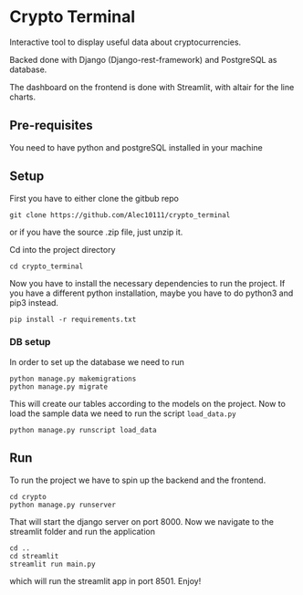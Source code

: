 # Crypto Terminal
Interactive tool to display useful data about cryptocurrencies.

Backed done with Django (Django-rest-framework) and PostgreSQL as database.

The dashboard on the frontend is done with Streamlit, with altair for the line charts.

## Pre-requisites
You need to have python and postgreSQL installed in your machine
## Setup
First you have to either clone the gitbub repo
```console
git clone https://github.com/Alec10111/crypto_terminal
```
or if you have the source .zip file, just unzip it.

Cd into the project directory
```console
cd crypto_terminal
```
Now you have to install the necessary dependencies to run the project. If you have a different python installation, maybe you have to do python3 and pip3 instead.
```console
pip install -r requirements.txt
```
### DB setup
In order to set up the database we need to run
```console
python manage.py makemigrations
python manage.py migrate
```
This will create our tables according to the models on the project.
Now to load the sample data we need to run the script `load_data.py`
```console
python manage.py runscript load_data
```

## Run
To run the project we have to spin up the backend and the frontend.
```console
cd crypto
python manage.py runserver
```
That will start the django server on port 8000. Now we navigate to the streamlit folder and run the application
```console
cd ..
cd streamlit
streamlit run main.py
```
which will run the streamlit app in port 8501.
Enjoy!